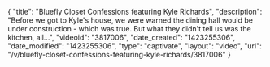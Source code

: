 {
    "title": "Bluefly Closet Confessions featuring Kyle Richards",
    "description": "Before we got to Kyle's house, we were warned the dining hall would be under construction - which was true. But what they didn't tell us was the kitchen, all...",
    "videoid": "3817006",
    "date_created": "1423255306",
    "date_modified": "1423255306",
    "type": "captivate",
    "layout": "video",
    "url": "\/v\/bluefly-closet-confessions-featuring-kyle-richards\/3817006"
}